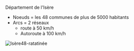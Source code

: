 Département de l'Isère
* Noeuds = les 48 communes de plus de 5000 habitants
* Arcs = 2 réseaux
  * route à 50 km/h
  * Autoroute à 100 km/h

![Isère48-ratatinée](https://user-images.githubusercontent.com/21110817/136865486-7fe9471f-f634-4093-af1b-e1a7b109771d.png)
